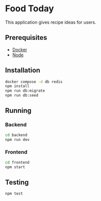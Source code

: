 # Food Today

This application gives recipe ideas for users.

## Prerequisites

* [Docker](https://www.docker.com/products/docker-desktop/)
* [Node](https://nodejs.org/en/download/package-manager)

## Installation

```bash
docker compose -d db redis
npm install
npm run db:migrate
npm run db:seed
```

## Running

### Backend

```bash
cd backend
npm run dev
```

### Frontend

```bash
cd frontend
npm start
```

## Testing

```bash
npm test
```
